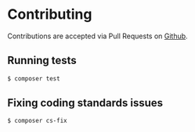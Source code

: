 # Contributing

Contributions are accepted via Pull Requests on [Github](https://github.com/wecodein/response-sender-middleware).

## Running tests

``` bash
$ composer test
```

## Fixing coding standards issues

``` bash
$ composer cs-fix
```
